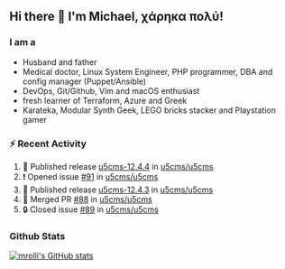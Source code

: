 ## Hi there 👋 I'm Michael, χάρηκα πολύ!

<!--
**mrolli/mrolli** is a ✨ _special_ ✨ repository because its `README.md` (this file) appears on your GitHub profile.

Here are some ideas to get you started:

- 🔭 I’m currently working on ...
- 🌱 I’m currently learning ...
- 👯 I’m looking to collaborate on ...
- 🤔 I’m looking for help with ...
- 💬 Ask me about ...
- 📫 How to reach me: ...
- 😄 Pronouns: ...
- ⚡ Fun fact: ...
-->

### I am a
- Husband and father
- Medical doctor, Linux System Engineer, PHP programmer, DBA and config manager (Puppet/Ansible)
- DevOps, Git/Github, Vim and macOS enthusiast
- fresh learner of Terraform, Azure and Greek
- Karateka, Modular Synth Geek, LEGO bricks stacker and Playstation gamer 

### :zap: Recent Activity

<!--START_SECTION:activity-->
1. 🚀 Published release [u5cms-12.4.4](https://github.com/u5cms/u5cms/releases/tag/v12.4.4) in [u5cms/u5cms](https://github.com/u5cms/u5cms)
2. ❗ Opened issue [#91](https://github.com/u5cms/u5cms/issues/91) in [u5cms/u5cms](https://github.com/u5cms/u5cms)
3. 🚀 Published release [u5cms-12.4.3](https://github.com/u5cms/u5cms/releases/tag/v12.4.3) in [u5cms/u5cms](https://github.com/u5cms/u5cms)
4. 🎉 Merged PR [#88](https://github.com/u5cms/u5cms/pull/88) in [u5cms/u5cms](https://github.com/u5cms/u5cms)
5. 🔒 Closed issue [#89](https://github.com/u5cms/u5cms/issues/89) in [u5cms/u5cms](https://github.com/u5cms/u5cms)
<!--END_SECTION:activity-->

### Github Stats
[![mrolli's GitHub stats](https://github-readme-stats.vercel.app/api?username=mrolli&count_private=true&show_icons=true&theme=transparent)](https://github.com/anuraghazra/github-readme-stats)  
<!-- [![mrolli's Top Langs](https://github-readme-stats.vercel.app/api/top-langs/?username=mrolli&count_private=true&theme=onedark&hide=c%2B%2B,c,html,cmake,makefile&layout=compact)](https://github.com/anuraghazra/github-readme-stats) -->
